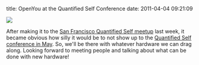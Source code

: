 title: OpenYou at the Quantified Self Conference
date: 2011-04-04 09:21:09 

![](/images/2011-04-04-openyou-at-qs-conference/qs_conf.png)

After making it to the [San Francisco Quantified Self meetup][1] last
week, it became obvious how silly it would be to not show up to the
[Quantified Self conference in May][2]. So, we'll be there with whatever
hardware we can drag along. Looking forward to meeting people and
talking about what can be done with new hardware!

[1]: http://www.meetup.com/quantifiedself/
[2]: http://quantifiedself.com/conference/ 
